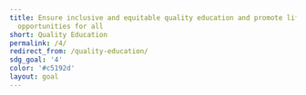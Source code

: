 ```yaml
---
title: Ensure inclusive and equitable quality education and promote lifelong learning
  opportunities for all
short: Quality Education
permalink: /4/
redirect_from: /quality-education/
sdg_goal: '4'
color: '#c5192d'
layout: goal
---
```


